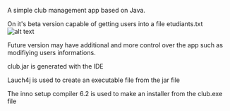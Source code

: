 A simple club management app based on Java. 

On it's beta version capable of getting users into a file etudiants.txt
![alt text](https://drive.google.com/file/d/1MZr2lm5_RwJ7CulLRlXZ4jV_1O8aHLB5/view?usp=sharing)

Future version may have additional and more control over the app such as modifiying users informations.

club.jar is generated with the IDE

Lauch4j is used to create an executable file from the jar file

The inno setup compiler 6.2 is used to make an installer from the club.exe file
